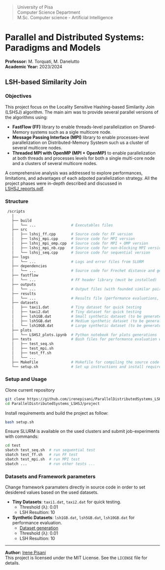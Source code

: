 > University of Pisa \
> Computer Science Department \
> M.Sc. Computer science - Artificial Intelligence

# Parallel and Distributed Systems: Paradigms and Models

**Professor:**  M. Torquati, M. Danelutto \
**Academic Year:** 2023/2024 

## LSH-based Similarity Join

### Objectives

This project focus on the Locality Sensitive Hashing-based Similarity Join (LSHSJ) algorithm. The main aim was to provide several parallel versions of the algorithms using:

* **FastFlow (FF)** library to enable threads-level parallelization on Shared-Memory systems such as a sigle multicore node.
* **Message Passing Interface (MPI)** library to enable processes-level parallelization on Distributed-Memory Systesm such us a cluster of several multicore nodes.
* **Threaded MPI with OpenMP (MPI + OpenMP)** to enable parallelization at both threads and processes levels for both a single multi-core node and a clusters of several multicore nodes.

A comprehensive analysis was addressed to explore performances, limitations, and advantages of each adpoted parallelization strategy. All the project phases were in-depth described and discussed in [LSHSJ_reports.pdf](./docs/LSHSJ_report.pdf).
  
### Structure

```bash
 /scripts
   │
   ├── build
   │   └── ...                # Executables files
   ├── src
   │   ├── lshsj_ff.cpp       # Source code for FF version
   │   ├── lshsj_mpi.cpp      # Source code for MPI version
   │   ├── lshsj_mpi_omp.cpp  # Source code for MPI + OMP version
   │   ├── lshsj_mpi_nb.cpp   # Source code for non-blocking MPI version
   │   └── lshsj_seq.cpp      # Source code for sequential version
   ├── logs       
   │   └── ...                # Logs and error files from SLURM
   ├── dependencies      
   │   └── ...                # Source code for Frechet distance and geometric ops
   ├── fastflow      
   │   └── ...                # FF header library (must be installed) 
   ├── outputs
   │   └── ...                # Output files (with founded similar pairs) 
   ├── results
   │   └── ...                # Results file (performance evaluations, metrics, completion time...)   
   ├── datasets
   │   ├── taxi1.dat          # Tiny dataset for quick testing
   │   ├── taxi2.dat          # Tiny dataset for quick testing
   │   ├── lsh1GB.dat         # Small synthetic dataset (to be generated)
   │   ├── lsh5GB.dat         # Medium synthetic dataset (to be generated)
   │   └── lsh10GB.dat        # Large synthetic dataset (to be generated)
   ├── plots      
   │   └── LSHSJ_plots.ipynb  # Python notebook for plots generations
   ├── tests                  # Bash files for performance evaluation with SLURM    
   │   ├── test_seq.sh
   │   ├── test_mpi.sh
   │   ├── test_ff.sh
   │   └── ...
   ├── MakeFile               # Makefile for compiling the source code
   └── setup.sh               # Set up instructions and install requirements
```

### Setup and Usage 

Clone current repository
   ```bash
   git clone https://github.com/irenepisani/ParallelDistributedSystems_LSHSJ.git
   cd ParallelDistributedSystems_LSHSJ/project
   ```
Install requirements and build the project as follow: 
   ```bash
   bash setup.sh
   ```
Ensure SLURM is available on the used clusters and submit job-experiments with commands: 

   ```bash
   cd test
   sbatch test_seq.sh  # run sequential test
   sbatch test_ff.sh   # run FF test
   sbatch test_mpi.sh  # run MPI test
   sbatch ...          # run other tests ... 
   ```
### Datasets and Framework parameters

Change framework paramaters directly in source code in order to set desidered values based on the used datasets. 
- **Tiny Datasets**: `taxi1.dat`, `taxi2.dat` for quick testing.
  - Threshold (λ): 0.01
  - LSH Resultion: 10
- **Synthetic Datasets**: `lsh1GB.dat`, `lsh5GB.dat`, `lsh10GB.dat` for performance evaluation.
  - [Dataset generation](https://github.com/nicolotonci/FF-LSHSJ/blob/fc0c22c3cfb8d17c70468d4672d3bf791dae66bf/examples/Frechet/datasets/generate.py)
  - Threshold (λ): 0.01
  - LSH Resultion: 10

---

**Author:**  [Irene Pisani](mailto:i.pisani1@studenti.unipi.it) \
This project is licensed under the MIT License. 
See the `LICENSE` file for details.


